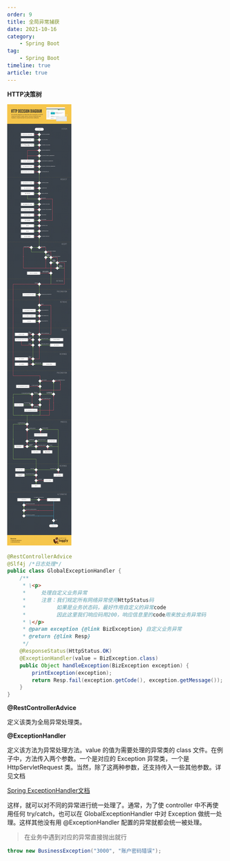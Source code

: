 ```yaml
---
order: 9
title: 全局异常捕获
date: 2021-10-16
category: 
    - Spring Boot
tag: 
    - Spring Boot
timeline: true
article: true
---
```


**HTTP决策树**

![](https://raw.githubusercontent.com/du-mozzie/PicGo/master/images/HTTP决策树.webp)

```java
@RestControllerAdvice
@Slf4j /*日志处理*/
public class GlobalExceptionHandler {
	/**
	 * \<p>
	 *     处理自定义业务异常
	 *     注意：我们规定所有网络异常使用HttpStatus码
	 *          如果是业务状态码，最好作用自定义的异常code
	 *          因此这里我们响应码用200，响应信息里的code用来放业务异常码
	 * \</p>
	 * @param exception {@link BizException} 自定义业务异常
	 * @return {@link Resp}
	 */
	@ResponseStatus(HttpStatus.OK)
	@ExceptionHandler(value = BizException.class)
	public Object handleException(BizException exception) {
		printException(exception);
		return Resp.fail(exception.getCode(), exception.getMessage());
	}
}
```

**@RestControllerAdvice**

定义该类为全局异常处理类。

**@ExceptionHandler**

定义该方法为异常处理方法。value 的值为需要处理的异常类的 class 文件。在例子中，方法传入两个参数。一个是对应的 Exception 异常类，一个是 HttpServletRequest 类。当然，除了这两种参数，还支持传入一些其他参数。详见文档

[Spring ExceptionHandler文档](https://link.segmentfault.com/?url=https%3A%2F%2Fdocs.spring.io%2Fspring%2Fdocs%2Fcurrent%2Fjavadoc-api%2Forg%2Fspringframework%2Fweb%2Fbind%2Fannotation%2FExceptionHandler.html)

这样，就可以对不同的异常进行统一处理了。通常，为了使 controller 中不再使用任何 try/catch，也可以在 GlobalExceptionHandler 中对 Exception 做统一处理。这样其他没有用 @ExceptionHandler 配置的异常就都会统一被处理。

>   在业务中遇到对应的异常直接抛出就行

```java
throw new BusinessException("3000", "账户密码错误");
```